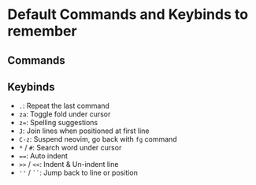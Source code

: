 # Default Commands and Keybinds to remember

## Commands

## Keybinds

- `.`: Repeat the last command
- `za`: Toggle fold under cursor
- `z=`: Spelling suggestions
- `J`: Join lines when positioned at first line
- `C-z`: Suspend neovim, go back with `fg` command
- `*` / `#`: Search word under cursor
- `==`: Auto indent
- `>>` / `<<`: Indent & Un-indent line
- `''` / ` `` `: Jump back to line or position
